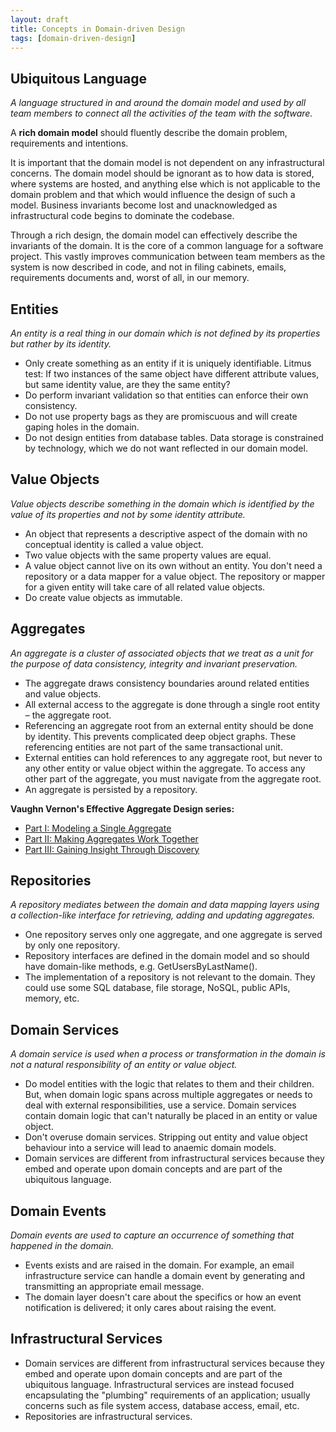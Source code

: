 ```yaml
---
layout: draft
title: Concepts in Domain-driven Design
tags: [domain-driven-design]
---
```


## Ubiquitous Language

_A language structured in and around the domain model and used by all team members to connect all the activities of the team with the software._

A **rich domain model** should fluently describe the domain problem, requirements and intentions.

It is important that the domain model is not dependent on any infrastructural concerns.  The domain model should be ignorant as to how data is stored, where systems are hosted, and anything else which is not applicable to the domain problem and that which would influence the design of such a model. Business invariants become lost and unacknowledged as infrastructural code begins to dominate the codebase.

Through a rich design, the domain model can effectively describe the invariants of the domain.  It is the core of a common language for a software project.  This vastly improves communication between team members as the system is now described in code, and not in filing cabinets, emails, requirements documents and, worst of all, in our memory.

## Entities

_An entity is a real thing in our domain which is not defined by its properties but rather by its identity._

 * Only create something as an entity if it is uniquely identifiable.  Litmus test:  If two instances of the same object have different attribute values, but same identity value, are they the same entity?
 * Do perform invariant validation so that entities can enforce their own consistency.
 * Do not use property bags as they are promiscuous and will create gaping holes in the domain.
 * Do not design entities from database tables.  Data storage is constrained by technology, which we do not want reflected in our domain model.

## Value Objects

*Value objects describe something in the domain which is identified by the value of its properties and not by some identity attribute.*

 * ​An object that represents a descriptive aspect of the domain with no conceptual identity is called a value object.
 * Two value objects with the same property values are equal.
 * A value object cannot live on its own without an entity.  You don't need a repository or a data mapper for a value object.  The repository or mapper for a given entity will take care of all related value objects.
 * Do create value objects as immutable.​

## Aggregates

_An aggregate is a cluster of associated objects that we treat as a unit for the purpose of data consistency, integrity and invariant preservation._

 * The aggregate draws consistency boundaries around related entities and value objects.
 * All external access to the aggregate is done through a single root entity – the aggregate root.
 * Referencing an aggregate root from an external entity should be done by identity.  This prevents complicated deep object graphs.  These referencing entities are not part of the same transactional unit.
 * External entities can hold references to any aggregate root, but never to any other entity or value object within the aggregate. To access any other part of the aggregate, you must navigate from the aggregate root.
 * An aggregate is persisted by a repository.

**Vaughn Vernon's Effective Aggregate Design series:**

 * [Part I: Modeling a Single Aggregate](http://dddcommunity.org/wp-content/uploads/files/pdf_articles/Vernon_2011_1.pdf)
 * [Part II: Making Aggregates Work Together](http://dddcommunity.org/wp-content/uploads/files/pdf_articles/Vernon_2011_2.pdf)
 * [Part III: Gaining Insight Through Discovery](http://dddcommunity.org/wp-content/uploads/files/pdf_articles/Vernon_2011_3.pdf)

## Repositories

_A repository mediates between the domain and data mapping layers using a collection-like interface for retrieving, adding and updating aggregates._

 * One repository serves only one aggregate, and one aggregate is served by only one repository.
 * Repository interfaces are defined in the domain model and so should have domain-like methods, e.g.  GetUsersByLastName().
 * The implementation of a repository is not relevant to the domain.  They could use some SQL database, file storage, NoSQL, public APIs, memory, etc.

## Domain Services

_A domain service is used when a process or transformation in the domain is not a natural responsibility of an entity or value object._

 * Do model entities with the logic that relates to them and their children. But, when domain logic spans across multiple aggregates or needs to deal with external responsibilities, use a service.  Domain services contain domain logic that can't naturally be placed in an entity or value object.
 * Don't overuse domain services.  Stripping out entity and value object behaviour into a service will lead to anaemic domain models. 
 * Domain services are different from infrastructural services because they embed and operate upon domain concepts and are part of the ubiquitous language.

## Domain Events

_Domain events are used to capture an occurrence of something that happened in the domain._

 * Events exists and are raised in the domain.  For example, an email infrastructure service can handle a domain event by generating and transmitting an appropriate email message.
 * The domain layer doesn't care about the specifics or how an event notification is delivered; it only cares about raising the event.

## Infrastructural Services

 * Domain services are different from infrastructural services because they embed and operate upon domain concepts and are part of the ubiquitous language.  Infrastructural services are instead focused encapsulating the "plumbing" requirements of an application; usually concerns such as file system access, database access, email, etc.
 * Repositories are infrastructural services.​
